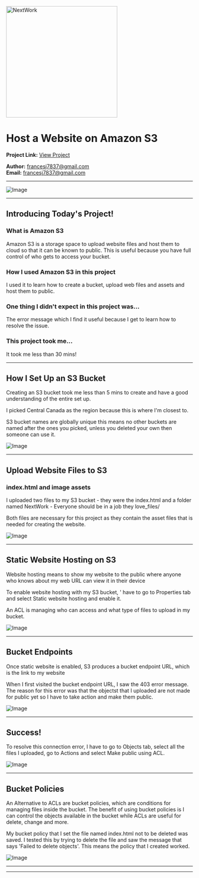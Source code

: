 <img src="https://cdn.prod.website-files.com/677c400686e724409a5a7409/6790ad949cf622dc8dcd9fe4_nextwork-logo-leather.svg" alt="NextWork" width="300" />

# Host a Website on Amazon S3

**Project Link:** [View Project](http://learn.nextwork.org/projects/aws-host-a-website-on-s3)

**Author:** francesj7837@gmail.com  
**Email:** francesj7837@gmail.com

---

![Image](http://learn.nextwork.org/easygoing_lavender_peaceful_durian/uploads/aws-host-a-website-on-s3_5d4474f9)

---

## Introducing Today's Project!

### What is Amazon S3

Amazon S3 is a storage space to upload website files and host them to cloud so that it can be known to public. This is useful because you have full control of who gets to access your bucket.

### How I used Amazon S3 in this project

I used it to learn how to create a bucket, upload web files and assets and host them to public.

### One thing I didn't expect in this project was...

The error message which I find it useful because I get to learn how to resolve the issue.

### This project took me...

It took me less than 30 mins!

---

## How I Set Up an S3 Bucket

Creating an S3 bucket took me less than 5 mins to create and have a good understanding of the entire set up. 

I picked Central Canada as the region because this is where I'm closest to.

S3 bucket names are globally unique this means no other buckets are named after the ones you picked, unless you deleted your own then someone can use it.

![Image](http://learn.nextwork.org/easygoing_lavender_peaceful_durian/uploads/aws-host-a-website-on-s3_ba6d42ad)

---

## Upload Website Files to S3

### index.html and image assets

I uploaded two files to my S3 bucket - they were  the index.html and a folder named NextWork - Everyone should be in a job they love_files/

Both files are necessary for this project as they contain the asset files that is needed for creating the website. 

![Image](http://learn.nextwork.org/easygoing_lavender_peaceful_durian/uploads/aws-host-a-website-on-s3_a265af88)

---

## Static Website Hosting on S3

Website hosting means to show my website to the public where anyone who knows about my web URL can view it in their device

To enable website hosting with my S3 bucket, ' have to go to Properties tab and select Static website hosting and enable it.

An ACL is managing who can access and what type of files to upload in my bucket.

![Image](http://learn.nextwork.org/easygoing_lavender_peaceful_durian/uploads/aws-host-a-website-on-s3_c22c54c0)

---

## Bucket Endpoints

Once static website is enabled, S3 produces a bucket endpoint URL, which is the link to my website

When I first visited the bucket endpoint URL, I saw the 403 error message. The reason for this error was that the objectst that I uploaded are not made for public yet so I have to take action and make them public.

![Image](http://learn.nextwork.org/easygoing_lavender_peaceful_durian/uploads/aws-host-a-website-on-s3_22ce4daf)

---

## Success!

To resolve this connection error, I have to go to Objects tab, select all the files I uploaded, go to Actions and select Make public using ACL. 

![Image](http://learn.nextwork.org/easygoing_lavender_peaceful_durian/uploads/aws-host-a-website-on-s3_5d4474f9)

---

## Bucket Policies

An Alternative to ACLs are bucket policies, which are conditions for managing files inside the bucket. The benefit of using bucket policies is I can control the objects available in the bucket while ACLs are useful for delete, change and more.

My bucket policy that I set the file named index.html not to be deleted was saved. I tested this by trying to delete the file and saw the message that says 'Failed to delete objects'. This means the policy that I created worked.

![Image](http://learn.nextwork.org/easygoing_lavender_peaceful_durian/uploads/aws-host-a-website-on-s3_sm2sm2sm)

---

---
